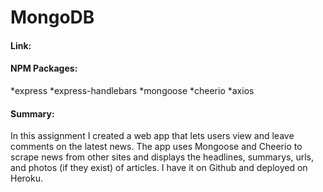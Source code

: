 # MongoDB

#### Link:

#### NPM Packages: 
*express
*express-handlebars
*mongoose
*cheerio
*axios

#### Summary:
In this assignment I created a web app that lets users view and leave comments on the latest news. The app uses Mongoose and Cheerio to scrape news from other sites and displays the headlines, summarys, urls, and photos (if they exist) of articles. I have it on Github and deployed on Heroku.
